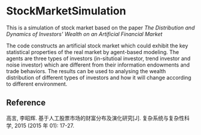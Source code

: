 # StockMarketSimulation
This is a simulation of stock market based on the paper *The Distribution and Dynamics of Investors' Wealth on an Artificial Financial Market*

The code constructs an artificial stock market which could exhibit the key statistical properties of the real market by agent-based modeling. The agents are three types of investors (in-situtioal investor, trend investor and noise investor) which are different from their information endowments and trade behaviors. The results can be used to analysing the wealth distribution of different types of investors and how it will change according to different environment. 

## Reference
高言, 李昭辉. 基于人工股票市场的财富分布及演化研究[J]. 复杂系统与复杂性科学, 2015 (2015 年 01): 17-27.
